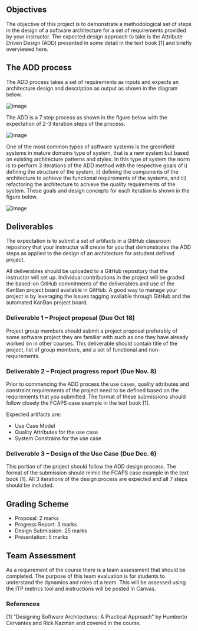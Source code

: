 ## Objectives
The objective of this project is to demonstrate a methodological set of steps in the design of a software architecture for a set of requirements provided by your instructor. The expected design approach to take is the Attribute Driven Design (ADD) presented in some detail in the text book [1] and briefly overviewed here.  

## The ADD process 
The  ADD  process  takes  a  set  of  requirements  as  inputs  and  expects  an  architecture  design  and  description as output as shown in the diagram below. 

![image](https://user-images.githubusercontent.com/73712369/139967188-bdc3704d-bc15-40cc-9167-be74bcd078f4.png)

The ADD is a 7 step process as shown in the figure below with the expectation of 2-3 iteration steps of the process. 

![image](https://user-images.githubusercontent.com/73712369/139967256-321825f9-72f0-46ef-9428-f7f9a21b20b8.png)

One of the most common types of software systems is the greenfield systems in mature domains type of system,  that is a new system but based on existing architecture patterns and styles. In this type of system the norm is to perform 3 iterations of the ADD method with the respective goals of i) defining the structure of the system, ii) defining the components of the architecture to achieve the functional requirements of the systems, and iii) refactoring the architecture to achieve the quality requirements of the system. These goals and design concepts for each iteration is shown in the figure below.

![image](https://user-images.githubusercontent.com/73712369/139967303-5010acbc-8964-4c0f-a4e2-9ca88857537e.png)

## Deliverables
The expectation is to submit a set of artifacts in a GitHub classroom repository that your instructor will create for you that demonstrates the ADD steps as applied to the design of an architecture for astudent defined project.  

All deliverables should be uploaded to a GitHub repository that the instructor will set up. Individual contributions in the project will be graded the based-on GitHub commitments of the deliverables and use  of  the  KanBan  project  board  available  in  GitHub.  A  good  way  to  manage  your  project  is  by  leveraging the Issues tagging available through GitHub and the automated KanBan project board.

### Deliverable 1 – Project proposal (Due Oct 18)
Project group members should submit a project proposal preferably of some software project they are familiar  with  such  as  one  they  have  already  worked  on  in  other  courses.  This  deliverable  should contain title of the project, list of group members, and a set of functional and non-requirements.  

### Deliverable 2 – Project progress report (Due Nov. 8)
Prior to commencing the ADD process the use cases, quality attributes and constraint requirements of the project need to be defined based on the requirements that you submitted. The format of these submissions should follow closely the FCAPS case example in the text book [1].

Expected artifacts are:
- Use Case Model
- Quality Attributes for the use case
- System Constrains for the use case

### Deliverable 3 – Design of the Use Case (Due Dec. 6)
This  portion  of  the  project  should  follow  the  ADD  design  process.  The  format  of  the  submission  should mimic the FCAPS case example in the text book [1]. All 3 iterations of the design process are expected and all 7 steps should be included. 

## Grading Scheme
- Proposal: 2 marks
- Progress Report: 3 marks
- Design Submission: 25 marks
- Presentation: 5 marks

## Team Assessment
As a requirement of the course there is a team assessment that should be completed. The purpose of this  team  evaluation  is  for  students  to  understand  the  dynamics  and  roles  of  a  team.  This  will  be  assessed using the ITP metrics tool and instructions will be posted in Canvas. 

### References
[1] “Designing Software Architectures: A Practical Approach” by Humberto Cervantes and Rick Kazman and covered in the course.